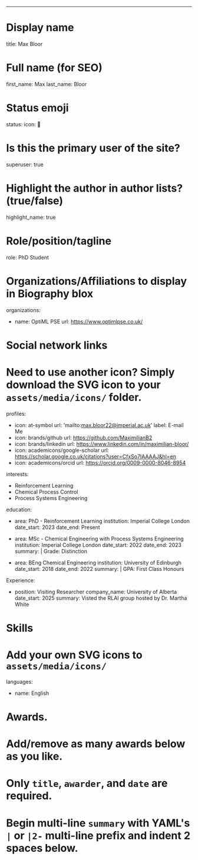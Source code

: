---
# Display name
title: Max Bloor



# Full name (for SEO)
first_name: Max
last_name: Bloor

# Status emoji
status:
  icon: 🏃

# Is this the primary user of the site?
superuser: true

# Highlight the author in author lists? (true/false)
highlight_name: true

# Role/position/tagline
role: PhD Student 

# Organizations/Affiliations to display in Biography blox
organizations:
  - name: OptiML PSE 
    url: https://www.optimlpse.co.uk/

# Social network links
# Need to use another icon? Simply download the SVG icon to your `assets/media/icons/` folder.
profiles:
  - icon: at-symbol
    url: 'mailto:max.bloor22@imperial.ac.uk'
    label: E-mail Me
  - icon: brands/github
    url: https://github.com/MaximilianB2
  - icon: brands/linkedin
    url: https://www.linkedin.com/in/maximilian-bloor/
  - icon: academicons/google-scholar
    url: https://scholar.google.co.uk/citations?user=CfxSo7IAAAAJ&hl=en
  - icon: academicons/orcid
    url: https://orcid.org/0009-0000-8046-8954

interests:
  - Reinforcement Learning
  - Chemical Process Control
  - Process Systems Engineering

education:
  - area: PhD - Reinforcement Learning
    institution: Imperial College London
    date_start: 2023
    date_end: Present

  - area: MSc - Chemical Engineering with Process Systems Engineering
    institution: Imperial College London
    date_start: 2022
    date_end: 2023
    summary: |
      Grade: Distinction

  - area: BEng Chemical Engineering
    institution: University of Edinburgh
    date_start: 2018
    date_end: 2022
    summary: |
      GPA: First Class Honours
      
Experience:
  - position: Visiting Researcher
    company_name: University of Alberta
    date_start: 2025
    summary: 
      Visted the RLAI group hosted by Dr. Martha White 

# Skills
# Add your own SVG icons to `assets/media/icons/`
languages:
  - name: English

# Awards.
#   Add/remove as many awards below as you like.
#   Only `title`, `awarder`, and `date` are required.
#   Begin multi-line `summary` with YAML's `|` or `|2-` multi-line prefix and indent 2 spaces below.

